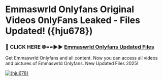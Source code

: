 # Emmaswrld Onlyfans Original Videos 0nlyFans Leaked - Files Updated! ({hju678})

<h3>🔴 CLICK HERE 🌐==►► <a href="https://tinyurl.com/ms9xzufz" rel="nofollow">Emmaswrld Onlyfans Updated Files</a></h3>

Get Emmaswrld Onlyfans and all content. Now you can access all videos and pictures of Emmaswrld Onlyfans. New Updated Files 2025!

[![{hju678}](https://i.imgur.com/PQ7UWWw.gif)](https://tinyurl.com/ms9xzufz)